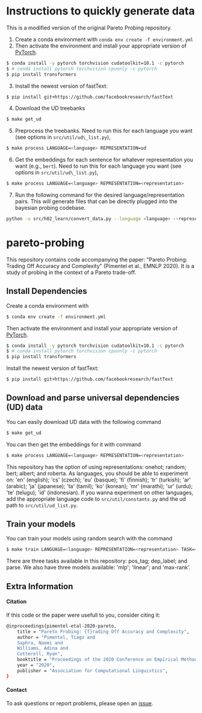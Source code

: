 # Instructions to quickly generate data

This is a modified version of the original Pareto Probing repository.

1. Create a conda environment with ```conda env create -f environment.yml```
2. Then activate the environment and install your appropriate version of [PyTorch](https://pytorch.org/get-started/locally/).
```bash
$ conda install -y pytorch torchvision cudatoolkit=10.1 -c pytorch
$ # conda install pytorch torchvision cpuonly -c pytorch
$ pip install transformers
```
3.  Install the newest version of fastText:
```bash
$ pip install git+https://github.com/facebookresearch/fastText
```
4. Download the UD treebanks
```bash
$ make get_ud
```
5. Preprocess the treebanks. Need to run this for each language you want (see options in `src/util/ud\_list.py`),
```bash
$ make process LANGUAGE=<language> REPRESENTATION=ud
```
6. Get the embeddings for each sentence for whatever representation you want (e.g., `bert`). Need to run this for each language you want (see options in `src/util/ud\_list.py`),
```bash
$ make process LANGUAGE=<language> REPRESENTATION=<representation>
```
7. Run the following command for the desired language/representation pairs. This will generate files that can be directly plugged into the bayesian probing codebase.
```bash
python -u src/h02_learn/convert_data.py --language <language> --representation <representation>
```


# pareto-probing

This repository contains code accompanying the paper: "Pareto Probing: Trading Off Accuracy and Complexity" (Pimentel et al., EMNLP 2020). It is a study of probing in the context of a Pareto trade-off.

## Install Dependencies

Create a conda environment with
```bash
$ conda env create -f environment.yml
```
Then activate the environment and install your appropriate version of [PyTorch](https://pytorch.org/get-started/locally/).
```bash
$ conda install -y pytorch torchvision cudatoolkit=10.1 -c pytorch
$ # conda install pytorch torchvision cpuonly -c pytorch
$ pip install transformers
```
Install the newest version of fastText:
```bash
$ pip install git+https://github.com/facebookresearch/fastText
```

## Download and parse universal dependencies (UD) data

You can easily download UD data with the following command
```bash
$ make get_ud
```

You can then get the embeddings for it with command
```bash
$ make process LANGUAGE=<language> REPRESENTATION=<representation>
```

This repository has the option of using representations: onehot; random; bert; albert; and roberta.
As languages, you should be able to experiment on: 'en' (english); 'cs' (czech); 'eu' (basque); 'fi' (finnish); 'tr' (turkish); 'ar' (arabic); 'ja' (japanese); 'ta' (tamil); 'ko' (korean); 'mr' (marathi); 'ur' (urdu); 'te' (telugu); 'id' (indonesian).
If you wanna experiment on other languages, add the appropriate language code to `src/util/constants.py` and the ud path to `src/util/ud_list.py`.


## Train your models

You can train your models using random search with the command
```bash
$ make train LANGUAGE=<language> REPRESENTATION=<representation> TASK=<task> MODEL=<model>
```
There are three tasks available in this repository: pos_tag; dep_label; and parse.
We also have three models available: 'mlp'; 'linear'; and 'max-rank'.


## Extra Information

#### Citation

If this code or the paper were usefull to you, consider citing it:


```bash
@inproceedings{pimentel-etal-2020-pareto,
    title = "Pareto Probing: {T}rading Off Accuracy and Complexity",
    author = "Pimentel, Tiago and
    Saphra, Naomi and
    Williams, Adina and
    Cotterell, Ryan",
    booktitle = "Proceedings of the 2020 Conference on Empirical Methods in Natural Language Processing (EMNLP)",
    year = "2020",
    publisher = "Association for Computational Linguistics",
}
```


#### Contact

To ask questions or report problems, please open an [issue](https://github.com/rycolab/pareto-probing/issues).
